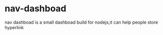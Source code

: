 # nav-dashboad
nav dashboad is a small dashboad build for nodejs,it can help people store hyperlink
